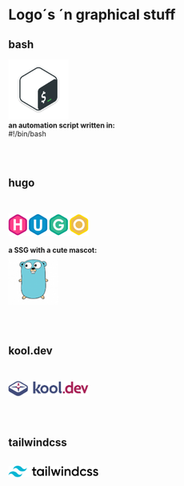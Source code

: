 # Logo´s ´n graphical stuff

## bash

<img src="logos\bash.png" height="120"><br>**an automation script written in:**<br>
#!/bin/bash<br>

<br><br>

## hugo

<br>

<img src="logos\hugo.png" width="160"><br><br>
**a SSG with a cute mascot:**<br>
<img src="logos\gomascot.png" width="100">

<br><br>

## kool.dev

<br>

<img src="logos\kool.png" width="160"><br>

<br><br>

## tailwindcss

<br>
<img src="logos\tailwind-logo.svg" width="180"><br>
